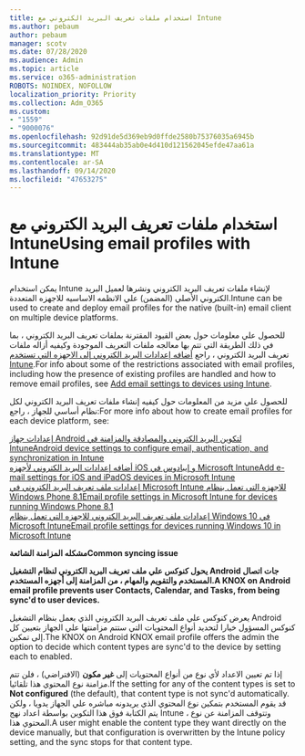 ```yaml
---
title: استخدام ملفات تعريف البريد الكتروني مع Intune
ms.author: pebaum
author: pebaum
manager: scotv
ms.date: 07/28/2020
ms.audience: Admin
ms.topic: article
ms.service: o365-administration
ROBOTS: NOINDEX, NOFOLLOW
localization_priority: Priority
ms.collection: Adm_O365
ms.custom:
- "1559"
- "9000076"
ms.openlocfilehash: 92d91de5d369eb9d0ffde2580b75376035a6945b
ms.sourcegitcommit: 483444ab35ab0e4d410d121562045efde47aa61a
ms.translationtype: MT
ms.contentlocale: ar-SA
ms.lasthandoff: 09/14/2020
ms.locfileid: "47653275"
---
```

# <a name="using-email-profiles-with-intune"></a><span data-ttu-id="68fc0-102">استخدام ملفات تعريف البريد الكتروني مع Intune</span><span class="sxs-lookup"><span data-stu-id="68fc0-102">Using email profiles with Intune</span></span>

<span data-ttu-id="68fc0-103">يمكن استخدام Intune لإنشاء ملفات تعريف البريد الكتروني ونشرها لعميل البريد الكتروني الأصلي (المضمن) علي الانظمه الاساسيه للاجهزه المتعددة.</span><span class="sxs-lookup"><span data-stu-id="68fc0-103">Intune can be used to create and deploy email profiles for the native (built-in) email client on multiple device platforms.</span></span>

<span data-ttu-id="68fc0-104">للحصول علي معلومات حول بعض القيود المقترنة بملفات تعريف البريد الكتروني ، بما في ذلك الطريقة التي تتم بها معالجه ملفات التعريف الموجودة وكيفيه أزاله ملفات تعريف البريد الكتروني ، راجع [أضافه إعدادات البريد الكتروني إلى الاجهزه التي تستخدم Intune](https://docs.microsoft.com/intune/email-settings-configure).</span><span class="sxs-lookup"><span data-stu-id="68fc0-104">For info about some of the restrictions associated with email profiles, including how the presence of existing profiles are handled and how to remove email profiles, see [Add email settings to devices using Intune](https://docs.microsoft.com/intune/email-settings-configure).</span></span>

<span data-ttu-id="68fc0-105">للحصول علي مزيد من المعلومات حول كيفيه إنشاء ملفات تعريف البريد الكتروني لكل نظام أساسي للجهاز ، راجع:</span><span class="sxs-lookup"><span data-stu-id="68fc0-105">For more info about how to create email profiles for each device platform, see:</span></span>

[<span data-ttu-id="68fc0-106">إعدادات جهاز Android لتكوين البريد الكتروني والمصادقة والمزامنة في Intune</span><span class="sxs-lookup"><span data-stu-id="68fc0-106">Android device settings to configure email, authentication, and synchronization in Intune</span></span>](https://docs.microsoft.com/intune/email-settings-android)  
[<span data-ttu-id="68fc0-107">أضافه إعدادات البريد الكتروني لأجهزه iOS و إيبادوس في Microsoft Intune</span><span class="sxs-lookup"><span data-stu-id="68fc0-107">Add e-mail settings for iOS and iPadOS devices in Microsoft Intune</span></span>](https://docs.microsoft.com/intune/email-settings-ios)  
[<span data-ttu-id="68fc0-108">إعدادات ملف تعريف البريد الكتروني في Microsoft Intune للاجهزه التي تعمل بنظام Windows Phone 8.1</span><span class="sxs-lookup"><span data-stu-id="68fc0-108">Email profile settings in Microsoft Intune for devices running Windows Phone 8.1</span></span>](https://docs.microsoft.com/intune/email-settings-windows-phone-8-1)  
[<span data-ttu-id="68fc0-109">إعدادات ملف تعريف البريد الكتروني للاجهزه التي تعمل بنظام Windows 10 في Microsoft Intune</span><span class="sxs-lookup"><span data-stu-id="68fc0-109">Email profile settings for devices running Windows 10 in Microsoft Intune</span></span>](https://docs.microsoft.com/intune/email-settings-windows-10)

<span data-ttu-id="68fc0-110">**مشكله المزامنة الشائعة**</span><span class="sxs-lookup"><span data-stu-id="68fc0-110">**Common syncing issue**</span></span>

<span data-ttu-id="68fc0-111">**يحول كنوكس علي ملف تعريف البريد الكتروني لنظام التشغيل Android جات اتصال المستخدم والتقويم والمهام ، من المزامنة إلى أجهزه المستخدم.**</span><span class="sxs-lookup"><span data-stu-id="68fc0-111">**A KNOX on Android email profile prevents user Contacts, Calendar, and Tasks, from being sync'd to user devices.**</span></span>

<span data-ttu-id="68fc0-112">يعرض كنوكس علي ملف تعريف البريد الكتروني الذي يعمل بنظام التشغيل Android كنوكس المسؤول خيارا لتحديد أنواع المحتويات التي ستتم مزامنتها علي الجهاز بتعيين كل إلى تمكين.</span><span class="sxs-lookup"><span data-stu-id="68fc0-112">The KNOX on Android KNOX email profile offers the admin the option to decide which content types are sync'd to the device by setting each to enabled.</span></span>

<span data-ttu-id="68fc0-113">إذا تم تعيين الاعداد لأي نوع من أنواع المحتويات إلى **غير مكون** (الافتراضي) ، فلن تتم مزامنة نوع المحتوي هذا تلقائيا.</span><span class="sxs-lookup"><span data-stu-id="68fc0-113">If the setting for any of the content types is set to **Not configured** (the default), that content type is not sync'd automatically.</span></span> <span data-ttu-id="68fc0-114">قد يقوم المستخدم بتمكين نوع المحتوي الذي يريدونه مباشره علي الجهاز يدويا ، ولكن يتم الكتابة فوق هذا التكوين بواسطة اعداد نهج Intune ، وتتوقف المزامنة عن نوع المحتوي هذا.</span><span class="sxs-lookup"><span data-stu-id="68fc0-114">A user might enable the content type they want directly on the device manually, but that configuration is overwritten by the Intune policy setting, and the sync stops for that content type.</span></span>

